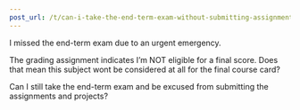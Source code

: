 ```yaml
---
post_url: /t/can-i-take-the-end-term-exam-without-submitting-assignments-if-i-missed-it-due-to-an-emergency/161072/1
---
```

I missed the end-term exam due to an urgent emergency.

The grading assignment indicates I’m NOT eligible for a final score. Does that mean this subject wont be considered at all for the final course card?

Can I still take the end-term exam and be excused from submitting the assignments and projects?